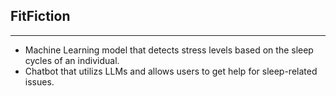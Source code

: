 ## FitFiction
---

- Machine Learning model that detects stress levels based on the sleep cycles of an individual.
- Chatbot that utilizs LLMs and allows users to get help for sleep-related issues.
